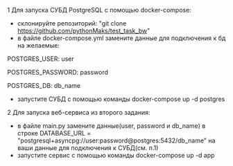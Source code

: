 ﻿1 Для запуска СУБД PostgreSQL с помощью docker-compose:
- склонируйте репозиторий: "git clone https://github.com/pythonMaks/test_task_bw"
- в файле docker-compose.yml замените данные для подключения к бд на желаемые:

 POSTGRES_USER: user

 POSTGRES_PASSWORD: password
 
 POSTGRES_DB: db_name

 - запустите СУБД с помощью команды 
 docker-compose up -d postgres


2 Для запуска веб-сервиса из второго задания:
- в файле main.py замените данные(user, password и db_name) в строке 
DATABASE_URL = "postgresql+asyncpg://user:password@postgres:5432/db_name"
на ваши данные для подключения к СУБД(см. п.1)
- запустите сервис с помощью команды
docker-compose up -d app

